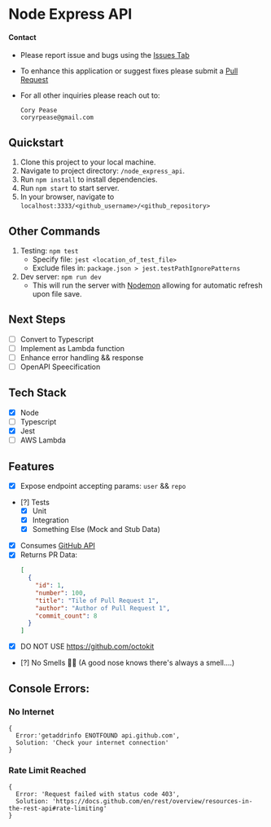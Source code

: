 # Node Express API
#### Contact
- Please report issue and bugs using the [Issues Tab]('https://github.com/Cpease2010/node_express_api/issues)

- To enhance this application or suggest fixes please submit a [Pull Request]('https://github.com/Cpease2010/node_express_api/pulls')
- For all other inquiries please reach out to:
  ```
  Cory Pease
  coryrpease@gmail.com
  ```
## Quickstart

1. Clone this project to your local machine.
2. Navigate to project directory: `/node_express_api`.
3. Run `npm install` to install dependencies.
4. Run `npm start` to start server.
5. In your browser, navigate to `localhost:3333/<github_username>/<github_repository>`

## Other Commands

1. Testing: `npm test`
   - Specify file: `jest <location_of_test_file>`
   - Exclude files in: `package.json > jest.testPathIgnorePatterns`
2. Dev server: `npm run dev`
   - This will run the server with [Nodemon]('https://www.npmjs.com/package/nodemon') allowing for automatic refresh upon file save.

## Next Steps
- [ ] Convert to Typescript
- [ ] Implement as Lambda function
- [ ] Enhance error handling && response
- [ ] OpenAPI Speecification

## Tech Stack

- [x] Node
- [ ] Typescript
- [x] Jest
- [ ] AWS Lambda

## Features

- [x] Expose endpoint accepting params: `user` && `repo`
- [?] Tests
  - [x] Unit
  - [x] Integration
  - [x] Something Else (Mock and Stub Data)
- [x] Consumes [GitHub API](https://developer.github.com/v3)
- [x] Returns PR Data:
  ```json
  [
    {
      "id": 1,
      "number": 100,
      "title": "Tile of Pull Request 1",
      "author": "Author of Pull Request 1",
      "commit_count": 8
    }
  ]
  ```
- [x] DO NOT USE https://github.com/octokit
- [?] No Smells 👃🏾 (A good nose knows there's always a smell....)

## Console Errors:

### No Internet

```
{
  Error:'getaddrinfo ENOTFOUND api.github.com',
  Solution: 'Check your internet connection'
}
```

### Rate Limit Reached

```
{
  Error: 'Request failed with status code 403',
  Solution: 'https://docs.github.com/en/rest/overview/resources-in-the-rest-api#rate-limiting'
}
```
